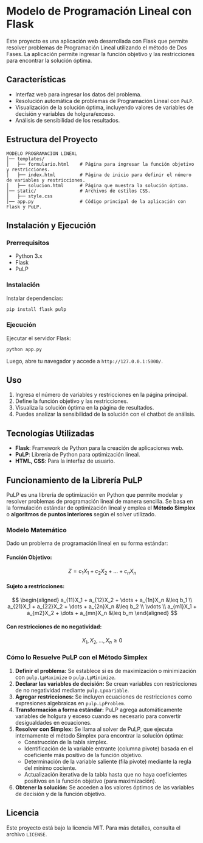 # Modelo de Programación Lineal con Flask

Este proyecto es una aplicación web desarrollada con Flask que permite resolver problemas de Programación Lineal utilizando el método de Dos Fases. La aplicación permite ingresar la función objetivo y las restricciones para encontrar la solución óptima.

## Características
- Interfaz web para ingresar los datos del problema.
- Resolución automática de problemas de Programación Lineal con `PuLP`.
- Visualización de la solución óptima, incluyendo valores de variables de decisión y variables de holgura/exceso.
- Análisis de sensibilidad de los resultados.

## Estructura del Proyecto
```
MODELO PROGRAMACION LINEAL
│── templates/
│   ├── formulario.html    # Página para ingresar la función objetivo y restricciones.
│   ├── index.html         # Página de inicio para definir el número de variables y restricciones.
│   ├── solucion.html      # Página que muestra la solución óptima.
│── static/                # Archivos de estilos CSS.
│   ├── style.css
│── app.py                 # Código principal de la aplicación con Flask y PuLP.
```

## Instalación y Ejecución
### Prerrequisitos
- Python 3.x
- Flask
- PuLP

### Instalación

Instalar dependencias:
   ```sh
   pip install flask pulp
   ```

### Ejecución
Ejecutar el servidor Flask:
```sh
python app.py
```
Luego, abre tu navegador y accede a `http://127.0.0.1:5000/`.

## Uso
1. Ingresa el número de variables y restricciones en la página principal.
2. Define la función objetivo y las restricciones.
3. Visualiza la solución óptima en la página de resultados.
4. Puedes analizar la sensibilidad de la solución con el chatbot de análisis.

## Tecnologías Utilizadas
- **Flask**: Framework de Python para la creación de aplicaciones web.
- **PuLP**: Librería de Python para optimización lineal.
- **HTML, CSS**: Para la interfaz de usuario.

## Funcionamiento de la Librería PuLP
PuLP es una librería de optimización en Python que permite modelar y resolver problemas de programación lineal de manera sencilla. Se basa en la formulación estándar de optimización lineal y emplea el **Método Simplex** o **algoritmos de puntos interiores** según el solver utilizado.

### **Modelo Matemático**
Dado un problema de programación lineal en su forma estándar:

#### **Función Objetivo**:
$$
Z = c_1X_1 + c_2X_2 + \dots + c_nX_n
$$

#### **Sujeto a restricciones**:
$$
\begin{aligned}
a_{11}X_1 + a_{12}X_2 + \dots + a_{1n}X_n &\leq b_1 \\
a_{21}X_1 + a_{22}X_2 + \dots + a_{2n}X_n &\leq b_2 \\
\vdots \\
a_{m1}X_1 + a_{m2}X_2 + \dots + a_{mn}X_n &\leq b_m
\end{aligned}
$$

#### **Con restricciones de no negatividad**:
$$
X_1, X_2, \dots, X_n \geq 0
$$

### **Cómo lo Resuelve PuLP con el Método Simplex**
1. **Definir el problema:** Se establece si es de maximización o minimización con `pulp.LpMaximize` o `pulp.LpMinimize`.
2. **Declarar las variables de decisión:** Se crean variables con restricciones de no negatividad mediante `pulp.LpVariable`.
3. **Agregar restricciones:** Se incluyen ecuaciones de restricciones como expresiones algebraicas en `pulp.LpProblem`.
4. **Transformación a forma estándar:** PuLP agrega automáticamente variables de holgura y exceso cuando es necesario para convertir desigualdades en ecuaciones.
5. **Resolver con Simplex:** Se llama al solver de PuLP, que ejecuta internamente el método Simplex para encontrar la solución óptima:
   - Construcción de la tabla simplex.
   - Identificación de la variable entrante (columna pivote) basada en el coeficiente más positivo de la función objetivo.
   - Determinación de la variable saliente (fila pivote) mediante la regla del mínimo cociente.
   - Actualización iterativa de la tabla hasta que no haya coeficientes positivos en la función objetivo (para maximización).
6. **Obtener la solución:** Se acceden a los valores óptimos de las variables de decisión y de la función objetivo.

## Licencia
Este proyecto está bajo la licencia MIT. Para más detalles, consulta el archivo `LICENSE`.











